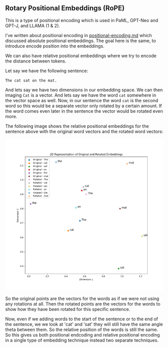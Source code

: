 ## Rotary Positional Embeddings (RoPE)
This is a type of positional encoding which is used in PaML, GPT-Neo and GPT-J,
and LLAMA (1 & 2).

I've written about positional encoding in
[positional-encoding.md](positional-encoding.md) which discussed absolute
positional embeddings. The goal here is the same, to introduce encode position
into the embeddings.

We can also have relative positional embeddings where we try to encode the
distance between tokens.

Let say we have the following sentence:
```
The cat sat on the mat.
```
And lets say we have two dimensions in our embedding space. We can then imaging
`Cat` is a vector. And lets say we have the word `cat` somewhere in the vector
space as well. Now, in our sentence the word `cat` is the second word so this
would be a separate vector only rotated by a certain amount. If the word comes
even later in the sentence the vector would be rotated even more.

The following image shows the relative positional embeddings for the sentence
above with the original word vectors and the rotated word vectors:

![image](./rope.png)

So the original points are the vectors for the words as if we were not using
any rotations at all. Then the rotated points are the vectors for the words
to show how they have been rotated for this specific sentence.

Now, even if we adding words to the start of the sentence or to the end of the
sentence, we we look at 'cat' and 'sat' they will still have the same angle
theta between them. So the relative position of the words is still the same. So
this gives us both positional endcoding and relative positional encoding in a
single type of embedding technique instead two separate techniques.

